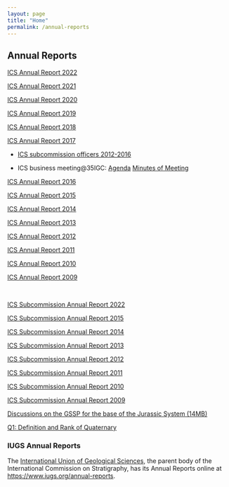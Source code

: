 ```yaml
---
layout: page
title: "Home"
permalink: /annual-reports
---
```

## Annual Reports

[ICS Annual Report 2022](/files/ICS_AnnReport2022.pdf)

[ICS Annual Report 2021](/files/ICS_AnnReport2021.pdf) 

[ICS Annual Report 2020](/files/ICS_AnnReport2020.pdf) 

[ICS Annual Report 2019](/files/ICS_AnnReport2019.pdf) 

[ICS Annual Report 2018](/files/ICS_AnnReport2018.pdf) 

[ICS Annual Report 2017](/files/ICS_AnnReport2017.pdf) 

* [ICS subcommission officers 2012-2016](/files/SubcommissionOfficers2012-2016.pdf)  

* ICS business meeting@35IGC: [Agenda](/files/Agenda.pdf)  [Minutes of Meeting](/files/ICS-Business-IGC35.pdf)  

[ICS Annual Report 2016](/files/ICS_AnnReport2016.pdf) 

[ICS Annual Report 2015](/files/ICS_AnnReport2015.pdf)  

[ICS Annual Report 2014](/files/ICS_AnnReport2014.pdf)  

[ICS Annual Report 2013](/files/ICS_AnnReport2013.pdf)  

[ICS Annual Report 2012](/files/ICS_AnnReport2012.pdf)  

[ICS Annual Report 2011](/files/ICS_AnnReport2011.pdf)  

[ICS Annual Report 2010](/files/ICS_AnnReport2010.pdf)  

[ICS Annual Report 2009](/files/ICS_AnnReport2009.pdf)  
  
<p>&nbsp;</p>

[ICS Subcommission Annual Report 2022](/files/ICS_SubcommReport2022.pdf)  

[ICS Subcommission Annual Report 2015](/files/ICS_SubcommReport2015.pdf)  

[ICS Subcommission Annual Report 2014](/files/ICS_SubcommReport2014.pdf)  

[ICS Subcommission Annual Report 2013](/files/ICS_SubcommReport2013.pdf)  

[ICS Subcommission Annual Report 2012](/files/ICS_SubcommReport2012.pdf)  

[ICS Subcommission Annual Report 2011](/files/ICS_SubcommReport2011.pdf)  

[ICS Subcommission Annual Report 2010](/files/ICS_SubcommReport2010.pdf)  

[ICS Subcommission Annual Report 2009](/files/ICS_SubcommReport2009.pdf)  

[Discussions on the GSSP for the base of the Jurassic System (14MB)](/files/J_discussion.zip)  

[Q1: Definition and Rank of Quaternary](/bak/Q1)

### IUGS Annual Reports

The [International Union of Geological Sciences](https://www.iugs.org/), the parent body of the International Commission on Stratigraphy, has its Annual Reports online at <https://www.iugs.org/annual-reports>.